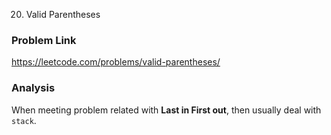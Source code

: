 20. Valid Parentheses

### Problem Link 
https://leetcode.com/problems/valid-parentheses/

### Analysis
When meeting problem related with **Last in First out**, then usually deal with `stack`.